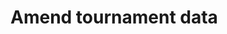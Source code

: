 #  Amend tournament data

<api-endpoint openapi-path="../../../api-specs/swagger-otr-api.json" method="PATCH" endpoint="/api/v1/tournaments/{id}"/>